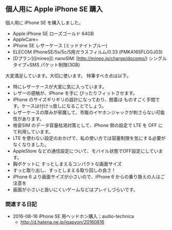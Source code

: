 ## 個人用に Apple iPhone SE 購入

個人用に iPhone SE を購入しました。

*  Apple iPhone SE ローズゴールド 64GB
*  AppleCare+
*  iPhone SE レザーケース (ミッドナイトブルー)
*  ELECOM iPhoneSE/5s/5c/5用ガラスフィルム/0.33 (PMKA16SFLGGJ03)
*  [Dプラン]([mineo]]: nanoSIM: [http://mineo.jp/charge/docomo/) シングルタイプ+SMS パケット制限(3GB)

大変満足しています。大切に使います。
特筆すべき点は以下。

*  特にレザーケースが大変に気に入っています。
  *  レザーの感触が、iPhone を手に ぴったりフィットさせます。
  *  iPhone のサイズギリギリの設計になっており、脱着は ものすごく手間です。ケースは付けっ放しになることでしょう。
  *  レザーケースの厚みが邪魔して、市販のイヤホンジャックが刺さらない可能性があります。
*  格安SIM のデータ容量枯渇対策として、iPhone 側の設定で LTE を OFF にて利用しています。
  *  LTE を使わない設定のおかげで、私の使い方では容量制限を気にする必要がなくなりました。
  *  AppleStore などの通信設定について、モバイル状態でOFF設定にしています。
*  胸ポケットに すっとしまえるコンパクトな画面サイズ
  *  すっと取り出し、すっとしまえる取り回しの良さ！
  *  iPhone 6 より画面サイズが小さいので、iPhone 6 からの乗り換えの人はご注意を
  *  画面が小さいと扱いにくいゲームなどはプレイしづらいです。



### 関連する日記


* 2016-08-16 iPhone SE 用ヘッドホン購入；audio-technica
  * http://d.hatena.ne.jp/igapyon/20160816



